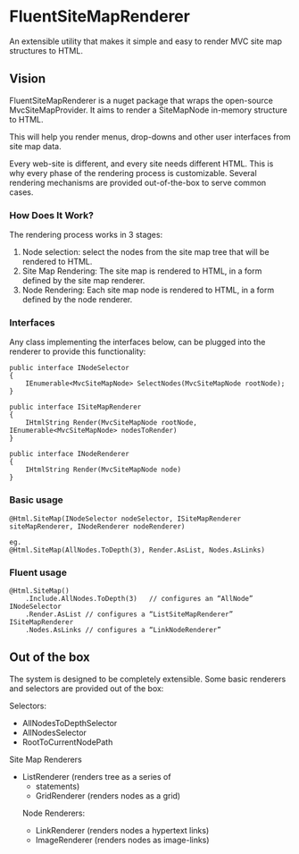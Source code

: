 FluentSiteMapRenderer
=====================

An extensible utility that makes it simple and easy to render MVC site map structures to HTML.

## Vision
FluentSiteMapRenderer is a nuget package that wraps the open-source MvcSiteMapProvider. It aims to render a SiteMapNode in-memory structure to HTML.

This will help you render menus, drop-downs and other user interfaces from site map data.

Every web-site is different, and every site needs different HTML. This is why every phase of the rendering process is customizable.
Several rendering mechanisms are provided out-of-the-box to serve common cases.

### How Does It Work?

The rendering process works in 3 stages:

 1.  Node selection: select the nodes from the site map tree that will be rendered to HTML. 
 2. Site Map Rendering: The site map is rendered to HTML, in a form defined by the site map renderer.
 3. Node Rendering: Each site map node is rendered to HTML, in a form defined by the node renderer.

### Interfaces

Any class implementing the interfaces below, can be plugged into the renderer to provide this functionality:

    public interface INodeSelector
    {
        IEnumerable<MvcSiteMapNode> SelectNodes(MvcSiteMapNode rootNode);
    }

    public interface ISiteMapRenderer
    {
        IHtmlString Render(MvcSiteMapNode rootNode, IEnumerable<MvcSiteMapNode> nodesToRender)
    }

    public interface INodeRenderer
    {
        IHtmlString Render(MvcSiteMapNode node)
    }

### Basic usage
    @Html.SiteMap(INodeSelector nodeSelector, ISiteMapRenderer siteMapRenderer, INodeRenderer nodeRenderer)

    eg.
    @Html.SiteMap(AllNodes.ToDepth(3), Render.AsList, Nodes.AsLinks)

### Fluent usage

    @Html.SiteMap()
        .Include.AllNodes.ToDepth(3)   // configures an “AllNode” INodeSelector
        .Render.AsList // configures a “ListSiteMapRenderer” ISiteMapRenderer
        .Nodes.AsLinks // configures a “LinkNodeRenderer”

Out of the box
--------------

The system is designed to be completely extensible. Some basic renderers and selectors are provided out of the box:

Selectors:
  - AllNodesToDepthSelector
  - AllNodesSelector
  - RootToCurrentNodePath

Site Map Renderers
  - ListRenderer (renders tree as a series of <ul><li> statements)
  - GridRenderer (renders nodes as a grid)

Node Renderers:
  - LinkRenderer (renders nodes a hypertext links)
  - ImageRenderer (renders nodes as image-links)

 


                 
